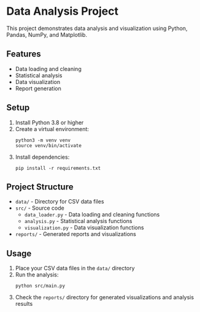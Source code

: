 # Data Analysis Project

This project demonstrates data analysis and visualization using Python, Pandas, NumPy, and Matplotlib.

## Features

- Data loading and cleaning
- Statistical analysis
- Data visualization
- Report generation

## Setup

1. Install Python 3.8 or higher
2. Create a virtual environment:
   ```
   python3 -m venv venv
   source venv/bin/activate
   ```
3. Install dependencies:
   ```
   pip install -r requirements.txt
   ```

## Project Structure

- `data/` - Directory for CSV data files
- `src/` - Source code
  - `data_loader.py` - Data loading and cleaning functions
  - `analysis.py` - Statistical analysis functions
  - `visualization.py` - Data visualization functions
- `reports/` - Generated reports and visualizations

## Usage

1. Place your CSV data files in the `data/` directory
2. Run the analysis:
   ```
   python src/main.py
   ```
3. Check the `reports/` directory for generated visualizations and analysis results 